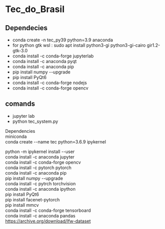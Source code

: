 # Tec_do_Brasil

## Dependecies
- conda create -n tec_py39 python=3.9 anaconda
- for python gtk wsl : sudo apt install python3-gi python3-gi-cairo gir1.2-gtk-3.0
- conda install -c conda-forge jupyterlab
- conda install -c anaconda pyqt
- conda install -c anaconda pip
- pip install numpy --upgrade
- pip install PyQt6
- conda install -c conda-forge nodejs
- conda install -c conda-forge opencv

## comands
- jupyter lab
- python tec_system.py


<p>Dependencies<br/>
miniconda<br/>
conda create --name tec python=3.6.9 ipykernel<br/>

python -m ipykernel install --user<br/>
conda install -c anaconda jupyter<br/>
conda install -c conda-forge opencv<br/>
conda install -c pytorch pytorch<br/>
conda install -c anaconda pip<br/>
pip install numpy --upgrade<br/>
conda install -c pytrch torchvision<br/>
conda install -c anaconda ipython<br/>
pip install PyQt6<br/>
pip install facenet-pytorch<br/>
pip install mmcv<br/>
conda install -c conda-forge tensorboard<br/>
conda install -c anaconda pandas<br/>
https://archive.org/download/lfw-dataset<br/>
<p/>

